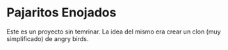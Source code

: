 # Pajaritos Enojados
 
Este es un proyecto sin temrinar. La idea del mismo era crear un clon (muy simplificado) de angry birds.

